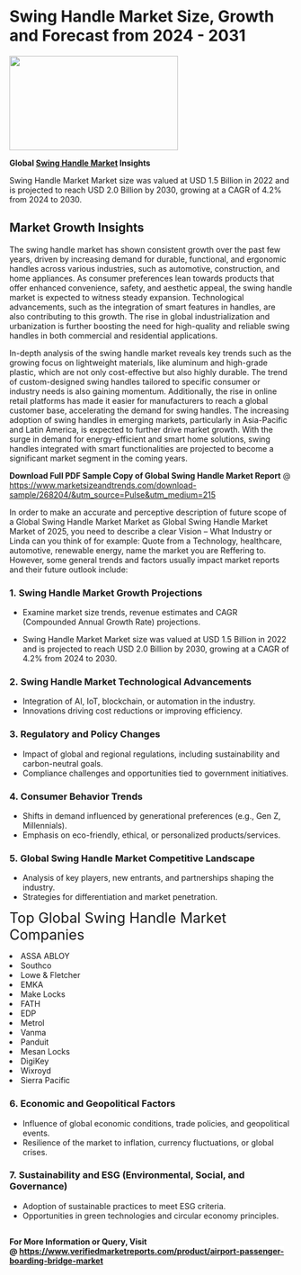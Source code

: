 <H1>Swing Handle Market Size, Growth and Forecast from 2024 - 2031</H1><img class="aligncenter size-medium wp-image-584254" src="https://thirdeyenews.in/wp-content/uploads/2024/09/Global-Market-Research-300x168.jpeg" alt="" width="300" height="168" /><p><strong>Global&nbsp;<a href="https://www.marketsizeandtrends.com/download-sample/268204/&amp;utm_source=Pulse&amp;utm_medium=215">Swing Handle Market</a> Insights</strong></p><p>Swing Handle Market Market size was valued at USD 1.5 Billion in 2022 and is projected to reach USD 2.0 Billion by 2030, growing at a CAGR of 4.2% from 2024 to 2030.</p><p><h2>Market Growth Insights</h2> <p>The swing handle market has shown consistent growth over the past few years, driven by increasing demand for durable, functional, and ergonomic handles across various industries, such as automotive, construction, and home appliances. As consumer preferences lean towards products that offer enhanced convenience, safety, and aesthetic appeal, the swing handle market is expected to witness steady expansion. Technological advancements, such as the integration of smart features in handles, are also contributing to this growth. The rise in global industrialization and urbanization is further boosting the need for high-quality and reliable swing handles in both commercial and residential applications.</p> <p></p> <p>In-depth analysis of the swing handle market reveals key trends such as the growing focus on lightweight materials, like aluminum and high-grade plastic, which are not only cost-effective but also highly durable. The trend of custom-designed swing handles tailored to specific consumer or industry needs is also gaining momentum. Additionally, the rise in online retail platforms has made it easier for manufacturers to reach a global customer base, accelerating the demand for swing handles. The increasing adoption of swing handles in emerging markets, particularly in Asia-Pacific and Latin America, is expected to further drive market growth. With the surge in demand for energy-efficient and smart home solutions, swing handles integrated with smart functionalities are projected to become a significant market segment in the coming years.</p> <p></p><p><span class=""><strong>Download Full PDF Sample Copy of Global Swing Handle Market Report</strong> @ <a href="https://www.marketsizeandtrends.com/download-sample/268204/&amp;utm_source=Pulse&amp;utm_medium=215" target="_blank">https://www.marketsizeandtrends.com/download-sample/268204/&amp;utm_source=Pulse&amp;utm_medium=215</a></span></p><p>In order to make an accurate and perceptive description of future scope of a Global&nbsp;Swing Handle Market Market as Global&nbsp;Swing Handle Market Market of 2025, you need to describe a clear Vision &ndash; What Industry or Linda can you think of for example: Quote from a Technology, healthcare, automotive, renewable energy, name the market you are Reffering to. However, some general trends and factors usually impact market reports and their future outlook include:</p><h3>1.&nbsp;<strong>Swing Handle Market Growth Projections</strong></h3><ul><li>Examine market size trends, revenue estimates and CAGR (Compounded Annual Growth Rate) projections.</li><li><p>Swing Handle Market Market size was valued at USD 1.5 Billion in 2022 and is projected to reach USD 2.0 Billion by 2030, growing at a CAGR of 4.2% from 2024 to 2030.</p></li></ul><h3>2.&nbsp;<strong>Swing Handle Market Technological Advancements</strong></h3><ul><li>Integration of AI, IoT, blockchain, or automation in the industry.</li><li>Innovations driving cost reductions or improving efficiency.</li></ul><h3>3.&nbsp;<strong>Regulatory and Policy Changes</strong></h3><ul><li>Impact of global and regional regulations, including sustainability and carbon-neutral goals.</li><li>Compliance challenges and opportunities tied to government initiatives.</li></ul><h3>4.&nbsp;<strong>Consumer Behavior Trends</strong></h3><ul><li>Shifts in demand influenced by generational preferences (e.g., Gen Z, Millennials).</li><li>Emphasis on eco-friendly, ethical, or personalized products/services.</li></ul><h3>5.&nbsp;<strong>Global Swing Handle Market Competitive Landscape</strong></h3><ul><li>Analysis of key players, new entrants, and partnerships shaping the industry.</li><li>Strategies for differentiation and market penetration.</li></ul><p data-pm-slice="1 1 []"><span style="color: inherit; font-family: inherit; font-size: 25px;">Top Global Swing Handle Market Companies</span></p><div class="" data-test-id=""><p><li>ASSA ABLOY</li><li> Southco</li><li> Lowe & Fletcher</li><li> EMKA</li><li> Make Locks</li><li> FATH</li><li> EDP</li><li> Metrol</li><li> Vanma</li><li> Panduit</li><li> Mesan Locks</li><li> DigiKey</li><li> Wixroyd</li><li> Sierra Pacific</li></p></div><h3>6.&nbsp;<strong>Economic and Geopolitical Factors</strong></h3><ul><li>Influence of global economic conditions, trade policies, and geopolitical events.</li><li>Resilience of the market to inflation, currency fluctuations, or global crises.</li></ul><h3>7.&nbsp;<strong>Sustainability and ESG (Environmental, Social, and Governance)</strong></h3><ul><li>Adoption of sustainable practices to meet ESG criteria.</li><li>Opportunities in green technologies and circular economy principles.</li></ul><h2><strong style="font-size: 14px;">For More Information or Query, Visit @&nbsp;</strong><a style="background-color: #ffffff; font-size: 14px;" href="https://www.marketsizeandtrends.com/report/swing-handle-market/" target="_blank">https://www.verifiedmarketreports.com/product/airport-passenger-boarding-bridge-market</a></h2>
